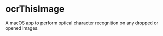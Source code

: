 # ocrThisImage
A macOS app to perform optical character recognition on any dropped or opened images.
